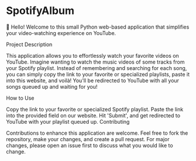 # SpotifyAlbum

👋 Hello! Welcome to this small Python web-based application that simplifies your video-watching experience on YouTube.

Project Description

This application allows you to effortlessly watch your favorite videos on YouTube. Imagine wanting to watch the music videos of some tracks from your Spotify playlist. Instead of remembering and searching for each song, you can simply copy the link to your favorite or specialized playlists, paste it into this website, and voilà! You'll be redirected to YouTube with all your songs queued up and waiting for you!

How to Use

Copy the link to your favorite or specialized Spotify playlist.
Paste the link into the provided field on our website.
Hit 'Submit', and get redirected to YouTube with your playlist queued up.
Contributing

Contributions to enhance this application are welcome. Feel free to fork the repository, make your changes, and create a pull request. For major changes, please open an issue first to discuss what you would like to change.
